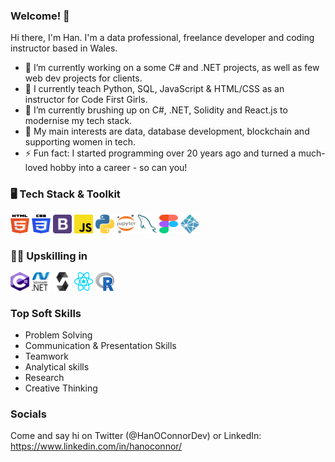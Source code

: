 ### Welcome! 👋

Hi there, I'm Han. I'm a data professional, freelance developer and coding instructor based in Wales󠁧󠁢.󠁧󠁢󠁷󠁬

- 🔭 I’m currently working on a some C# and .NET projects, as well as few web dev projects for clients.
- 🔭 I currently teach Python, SQL, JavaScript & HTML/CSS as an instructor for Code First Girls.
- 🌱 I’m currently brushing up on C#, .NET, Solidity and React.js to modernise my tech stack.
- 💬 My main interests are data, database development, blockchain and supporting women in tech.
- ⚡ Fun fact: I started programming over 20 years ago and turned a much-loved hobby into a career - so can you!

### 🖥️ Tech Stack & Toolkit

<img src="https://github.com/patil-prajwal/Tech-Stack-Icons/blob/main/Icons/html-5.svg" width="30" height="30"> <img src="https://github.com/patil-prajwal/Tech-Stack-Icons/blob/main/Icons/css-3.svg" width="30" height="30"> <img src="https://github.com/patil-prajwal/Tech-Stack-Icons/blob/main/Icons/bootstrap.svg" width="30" height="30"> <img src="https://github.com/patil-prajwal/Tech-Stack-Icons/blob/main/Icons/javascript.svg" width="30" height="30"> <img src="https://github.com/patil-prajwal/Tech-Stack-Icons/blob/main/Icons/python.svg" width="30" height="30"> <img src="https://github.com/patil-prajwal/Tech-Stack-Icons/blob/main/Icons/jupyter.svg" width="30" height="30"> <img src="https://github.com/patil-prajwal/Tech-Stack-Icons/blob/main/Icons/mysql.svg" width="30" height="30"> <img src="https://github.com/patil-prajwal/Tech-Stack-Icons/blob/main/Icons/figma.svg" width="30" height="30"> <img src="https://github.com/patil-prajwal/Tech-Stack-Icons/blob/main/Icons/netlify.svg" width="30" height="30">


### 👩‍🎓 Upskilling in
<img src="https://github.com/patil-prajwal/Tech-Stack-Icons/blob/main/Icons/c-sharp.svg" width="30" height="30"> <img src="https://github.com/patil-prajwal/Tech-Stack-Icons/blob/main/Icons/dotnet.svg" width="30" height="30"> <img src="https://github.com/devicons/devicon/blob/master/icons/solidity/solidity-original.svg" width="30" height="30"> <img src="https://github.com/patil-prajwal/Tech-Stack-Icons/blob/main/Icons/react.svg" width="30" height="30"> <img src="https://github.com/patil-prajwal/Tech-Stack-Icons/blob/main/Icons/r.svg" width="30" height="30">

### Top Soft Skills

- Problem Solving
- Communication & Presentation Skills
- Teamwork
- Analytical skills
- Research
- Creative Thinking


### Socials

Come and say hi on Twitter (@HanOConnorDev) or LinkedIn: https://www.linkedin.com/in/hanoconnor/
